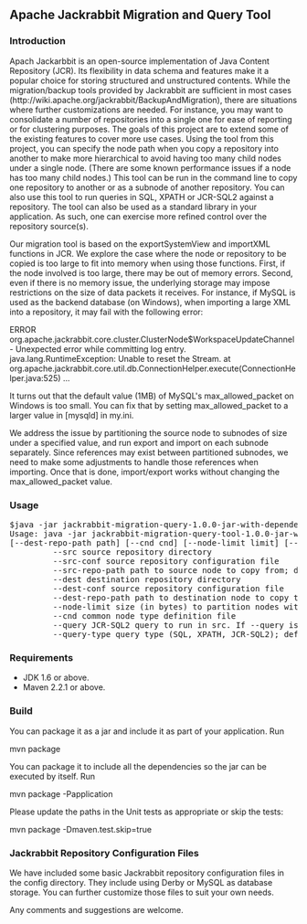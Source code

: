 <h2>Apache Jackrabbit Migration and Query Tool</h2>
<h3>Introduction</h3>
<p>Apach Jackarbbit is an open-source implementation of Java Content Repository (JCR). Its flexibility in data schema and features make it a popular
choice for storing structured and unstructured contents.
While the migration/backup tools provided by Jackrabbit are sufficient in most cases (http://wiki.apache.org/jackrabbit/BackupAndMigration), there 
are situations where further customizations are needed.
For instance, you may want to consolidate a number of repositories into a single one for ease of reporting or for clustering purposes. The goals
of this project are to extend some of the existing features to cover more use cases.
Using the tool from this project, you can specify the node path when you copy a repository into another to make more hierarchical to avoid having too many child 
nodes under a single node. (There are some known performance issues if a node has too many child nodes.)
This tool can be run in the command line to copy one repository to another or as a subnode of another repository. 
You can also use this tool to run queries in SQL, XPATH or JCR-SQL2 against a repository. The tool can also be used as a standard library in your application. 
As such, one can exercise more refined control over the repository source(s).</p>
<p>Our migration tool is based on the exportSystemView and importXML functions in JCR. We explore the case where the node or repository to be 
copied is too large to fit into memory when using those functions. First, if the node involved is too large, there may be out of memory errors.
Second, even if there is no memory issue, the underlying storage may impose restrictions on the size of data packets it receives. For instance, if 
MySQL is used as the backend database (on Windows), when importing a large XML into a repository, it may fail with the following error:</p>
<div>
ERROR org.apache.jackrabbit.core.cluster.ClusterNode$WorkspaceUpdateChannel - Unexpected error while committing log entry.<br />
java.lang.RuntimeException: Unable to reset the Stream.
	at org.apache.jackrabbit.core.util.db.ConnectionHelper.execute(ConnectionHelper.java:525)
    ...
</div>
<p>  
It turns out that the default value (1MB) of MySQL's max_allowed_packet on Windows is too small. You can fix that by setting max_allowed_packet to a 
larger value in [mysqld] in my.ini.
</p>
<p>
We address the issue by partitioning the source node to subnodes of size under a specified value, and run export and import on 
each subnode separately. Since references may exist between partitioned subnodes, we need to make some adjustments to handle  
those references when importing. Once that is done, import/export works without changing the max_allowed_packet value.
</p>
<h3>Usage</h3>
<pre>
$java -jar jackrabbit-migration-query-1.0.0-jar-with-dependencies.jar
Usage: java -jar jackrabbit-migration-query-tool-1.0.0-jar-with-dependgit encies.jar --src src --src-conf conf [--src-repo-path path] [--dest dest] [--dest-conf conf] 
[--dest-repo-path path] [--cnd cnd] [--node-limit limit] [--query query] [--query-type type]
         --src source repository directory
         --src-conf source repository configuration file
         --src-repo-path path to source node to copy from; default is "/"
         --dest destination repository directory
         --dest-conf source repository configuration file
         --dest-repo-path path to destination node to copy to; default is "/"
         --node-limit size (in bytes) to partition nodes with before copying. If it is not supplied, no partitioning is performed
         --cnd common node type definition file
         --query JCR-SQL2 query to run in src. If --query is specified, then --dest, --dest-conf, --dest-repo-path and --cnd will be ignored.
         --query-type query type (SQL, XPATH, JCR-SQL2); default is JCR-SQL2"
</pre>

       
<h3>Requirements</h3>
<ul>
<li>JDK 1.6 or above.</li>
<li>Maven 2.2.1 or above.</li>
</ul>

<h3>Build</h3> 
<p>You can package it as a jar and include it as part of your application. Run</p> 

<p>mvn package</p>

<p>You can package it to include all the dependencies so the jar can be executed by itself. Run</p>

<p>mvn package -Papplication</p>

<p>Please update the paths in the Unit tests as appropriate or skip the tests:</p>
<p>mvn package -Dmaven.test.skip=true</p>


<h3>Jackrabbit Repository Configuration Files</h3>
<p>We have included some basic Jackrabbit repository configuration files in the config directory. They include using Derby or MySQL as database storage. You can further customize those files
to suit your own needs.</p>

<p>Any comments and suggestions are welcome.</p>

